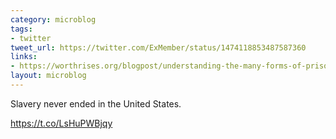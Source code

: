 ```yaml
---
category: microblog
tags:
- twitter
tweet_url: https://twitter.com/ExMember/status/1474118853487587360
links:
- https://worthrises.org/blogpost/understanding-the-many-forms-of-prison-labor
layout: microblog
---
```

Slavery never ended in the United States.

https://t.co/LsHuPWBjqy
